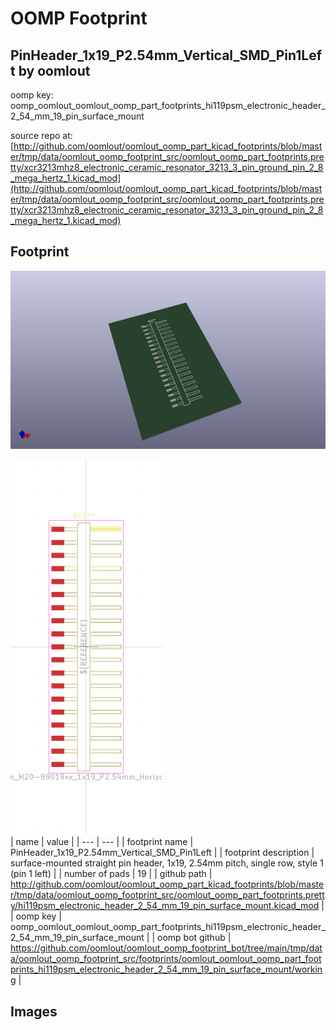 # OOMP Footprint  
## PinHeader_1x19_P2.54mm_Vertical_SMD_Pin1Left  by oomlout  
  
oomp key: oomp_oomlout_oomlout_oomp_part_footprints_hi119psm_electronic_header_2_54_mm_19_pin_surface_mount  
  
source repo at: [http://github.com/oomlout/oomlout_oomp_part_kicad_footprints/blob/master/tmp/data/oomlout_oomp_footprint_src/oomlout_oomp_part_footprints.pretty/xcr3213mhz8_electronic_ceramic_resonator_3213_3_pin_ground_pin_2_8_mega_hertz_1.kicad_mod](http://github.com/oomlout/oomlout_oomp_part_kicad_footprints/blob/master/tmp/data/oomlout_oomp_footprint_src/oomlout_oomp_part_footprints.pretty/xcr3213mhz8_electronic_ceramic_resonator_3213_3_pin_ground_pin_2_8_mega_hertz_1.kicad_mod)  
## Footprint  
  
[![working_kicad_pcb_3d.png](working_kicad_pcb_3d_600.png)](working_kicad_pcb_3d.png)  
  
[![working.png](working_600.png)](working.png)  
| name | value | 
| --- | --- | 
| footprint name | PinHeader_1x19_P2.54mm_Vertical_SMD_Pin1Left | 
| footprint description | surface-mounted straight pin header, 1x19, 2.54mm pitch, single row, style 1 (pin 1 left) | 
| number of pads | 19 | 
| github path | http://github.com/oomlout/oomlout_oomp_part_kicad_footprints/blob/master/tmp/data/oomlout_oomp_footprint_src/oomlout_oomp_part_footprints.pretty/hi119psm_electronic_header_2_54_mm_19_pin_surface_mount.kicad_mod | 
| oomp key | oomp_oomlout_oomlout_oomp_part_footprints_hi119psm_electronic_header_2_54_mm_19_pin_surface_mount | 
| oomp bot github | https://github.com/oomlout/oomlout_oomp_footprint_bot/tree/main/tmp/data/oomlout_oomp_footprint_src/footprints/oomlout_oomlout_oomp_part_footprints_hi119psm_electronic_header_2_54_mm_19_pin_surface_mount/working | 
## Images  
